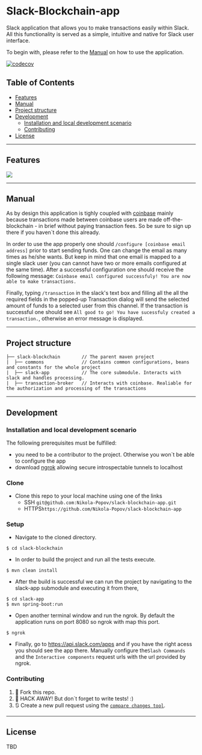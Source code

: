 # Slack-Blockchain-app

Slack application that allows you to make transactions easily within Slack. All this functionality is served as a simple, intuitive and native for Slack user interface. 

To begin with, please refer to the [Manual](#manual) on how to use the application.

[![codecov](https://codecov.io/gh/Nikola-Popov/slack-blockchain-app/branch/master/graph/badge.svg)](https://codecov.io/gh/Nikola-Popov/slack-blockchain-app)

## Table of Contents 

- [Features](#features)
- [Manual](#manual)
- [Project structure](#project-structure)
- [Development](#development)
  - [Installation and local development scenario](#installation-and-local-development-scenario)
  - [Contributing](#contributing)
- [License](#license)


---

## Features

![](https://media.giphy.com/media/8YyZabH4jzHFb58kO6/giphy.gif)

---

## Manual
As by design this application is tighly coupled with [coinbase](https://www.coinbase.com/dashboard) mainly because transactions made between coinbase users are made off-the-blockchain - in brief without paying transaction fees. So be sure to sign up there if you haven`t done this already.

In order to use the app properly one should `/configure [coinbase email address]` prior to start sending funds. One can       change the email as many times as he/she wants. But keep in mind that one email is mapped to a single slack user (you can     cannot have two or more emails configured at the same time). 
After a successful configuration one should receive the following message: `Coinbase email configured successfuly!
You are now able to make transactions.`
 
Finally, typing `/transaction` in the slack's text box and filling all the all the required fields in the popped-up Transaction dialog will send the selected amount of funds to a selected user from this channel. If the transaction is successful one should see `All good to go! You have sucessfuly created a transaction.`, otherwise an error message is displayed.

---

## Project structure
```text
├── slack-blockchain        // The parent maven project 
|  ├── commons              // Contains common configurations, beans and constants for the whole project 
|  ├── slack-app            // The core submodule. Interacts with slack and handles processing. 
|  ├── transaction-broker   // Interacts with coinbase. Realiable for the authorization and processing of the transactions
```

---

## Development
### Installation and local development scenario

The following prerequisites must be fulfilled:
   - you need to be a contributor to the project. Otherwise you won`t be able to configure the app
   - download [ngrok](https://ngrok.com/) allowing secure introspectable tunnels to localhost

### Clone

- Clone this repo to your local machine using one of the links
   - SSH `git@github.com:Nikola-Popov/slack-blockchain-app.git`
   - HTTPS`https://github.com/Nikola-Popov/slack-blockchain-app`

### Setup

- Navigate to the cloned directory.

```shell
$ cd slack-blockchain
```

- In order to build the project and run all the tests execute.

```shell
$ mvn clean install
```
- After the build is successful we can run the project by navigating to the slack-app submodule and executing it from there,

```shell
$ cd slack-app
$ mvn spring-boot:run
```
- Open another terminal window and run the ngrok. By default the application runs on port 8080 so ngrok with map this port.

```shell
$ ngrok
```
- Finally, go to https://api.slack.com/apps and if you have the right acess you should see the app there. Manually configure the`Slash Commands` and the `Interactive components` request urls with the url provided by ngrok.


### Contributing
1. 🍴 Fork this repo. 
2. 🔨 HACK AWAY! But don`t forget to write tests! :)
3. 🔃 Create a new pull request using the <a href="https://github.com/Nikola-Popov/slack-blockchain-app/compare/" target="_blank">`compare changes tool`</a>.

---

## License

TBD
